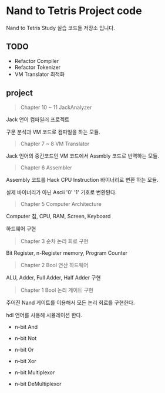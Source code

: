 # Nand to Tetris Project code

Nand to Tetris Study 실습 코드들 저장소 입니다.


## TODO

- Refactor Compiler
- Refactor Tokenizer
- VM Translator 최적화

## project

> Chapter 10 ~ 11
> JackAnalyzer


Jack 언어 컴파일러 프로젝트

구문 분석과 VM 코드로 컴파일을 하는 모듈.


> Chapter 7 ~ 8
> VM Translator


Jack 언어의 중간코드인 VM 코드에서 Assmbly 코드로 번역하는 모듈.

> Chapter 6
> Assembler


Assembly 코드를 Hack CPU Instruction 바이너리로 변환 하는 모듈.

실제 바이너리가 아닌 Ascii '0' '1' 기호로 변환된다.


> Chapter 5
> Computer Architecture

Computer 칩, CPU, RAM, Screen, Keyboard

하드웨어 구현

> Chapter 3
> 순차 논리 회로 구현

Bit Register, n-Register memory, Program Counter

> Chapter 2
> Bool 연산 하드웨어

ALU, Adder, Full Adder, Half Adder 구현

> Chapter 1
> Bool 논리 게이트 구현

주어진 Nand 게이트를 이용해서 모든 논리 회로를 구현한다.

hdl 언어를 사용해 시뮬레이션 한다.

- n-bit And
- n-bit Not
- n-bit Or
- n-bit Xor

- n-bit Multiplexor
- n-bit DeMultiplexor



